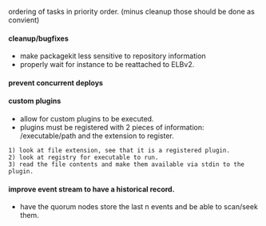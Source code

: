 ordering of tasks in priority order. (minus cleanup those should be done as convient)

#### cleanup/bugfixes
- make packagekit less sensitive to repository information
- properly wait for instance to be reattached to ELBv2.

#### prevent concurrent deploys

#### custom plugins
- allow for custom plugins to be executed.
- plugins must be registered with 2 pieces of information: /executable/path and the extension to register.

```
1) look at file extension, see that it is a registered plugin.
2) look at registry for executable to run.
3) read the file contents and make them available via stdin to the plugin.
```

#### improve event stream to have a historical record.
- have the quorum nodes store the last n events and be able to scan/seek them.
